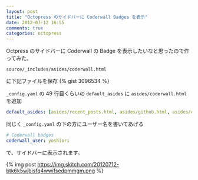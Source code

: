 ```yaml
---
layout: post
title: "Octopress のサイドバーに Coderwall Badges を表示"
date: 2012-07-12 16:55
comments: true
categories: octopress
---
```

Octpress のサイドバーに Coderwall の Badge を表示したいなと思ったので作ってみた。

`source/_includes/asides/coderwall.html`

に下記ファイルを保存
{% gist 3096534 %}


`_config.yaml` の 49 行目くらいの `default_asides` に `asides/coderwall.html` を追加
``` yaml
default_asides: [asides/recent_posts.html, asides/github.html, asides/coderwall.html, asides/twitter.html]
```

同じく `_config.yaml` の下の方にユーザー名を書いてあげる
``` yaml
# Coderwall badges                                                                                                                           
coderwall_user: yoshiori
```

で、サイドバーに表示されます。

{% img post https://img.skitch.com/20120712-btk6k5wjbisfq4wwifsedpmmgm.png %}
